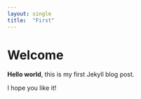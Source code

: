 ```yaml
---
layout: single
title:  "First"
---
```


# Welcome

**Hello world**, this is my first Jekyll blog post.

I hope you like it!

